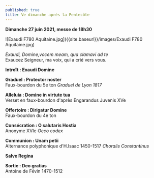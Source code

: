 ```yaml
---
published: true
title: Ve dimanche après la Pentecôte
---
```

**Dimanche 27 juin 2021, messe de 18h30**  

![Exaudi F780 Aquitaine.jpg]({{site.baseurl}}/images/Exaudi F780 Aquitaine.jpg)

*Exaudi, Domine,vocem meam, qua clamavi ad te*  
Exaucez Seigneur, ma voix, qui a crié vers vous.

**Introït : Exaudi Domine**  

**Graduel : Protector noster**  
Faux-bourdon du 5e ton *Graduel de Lyon 1817*

**Alleluia : Domine in virtute tua**  
Verset en faux-bourdon d'après Engarandus Juvenis XVe

**Offertoire : Dirigatur Domine**  
Faux-bourdon du 4e ton

**Consécration : O salutaris Hostia**  
Anonyme XVIe *Occo codex*

**Communion : Unam petii**  
Alternance polyphonique d'H.Isaac 1450-1517 *Choralis Constantinus*

**Salve Regina**  

**Sortie : Deo gratias**  
Antoine de Févin 1470-1512
